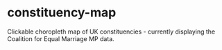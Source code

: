 constituency-map
================

Clickable choropleth map of UK constituencies - currently displaying the Coalition for Equal Marriage MP data.
